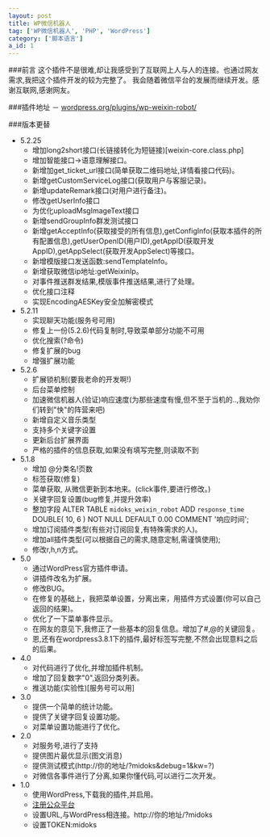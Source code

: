 ```yaml
---
layout: post
title: WP微信机器人
tag: ['WP微信机器人', 'PHP', 'WordPress']
category: ['脚本语言']
a_id: 1
---
```

	
###前言
这个插件不是很难,却让我感受到了互联网上人与人的连接。也通过网友需求,我把这个插件开发的较为完整了。
我会随着微信平台的发展而继续开发。感谢互联网,感谢网友。

###插件地址
－ [wordpress.org/plugins/wp-weixin-robot/](http://wordpress.org/plugins/wp-weixin-robot/)

###版本更替
- 5.2.25
	* 增加long2short接口(长链接转化为短链接)[weixin-core.class.php]
	* 增加智能接口->语意理解接口。
	* 新增加get_ticket_url接口(简单获取二维码地址,详情看接口代码)。
	* 新增getCustomServiceLog接口(获取用户与客服记录)。
	* 新增updateRemark接口(对用户进行备注)。
	* 修改getUserInfo接口
	* 为优化uploadMsgImageText接口
	* 新增sendGroupInfo群发测试接口
	* 新增getAcceptInfo(获取接受的所有信息),getConfigInfo(获取本插件的所有配置信息),getUserOpenID(用户ID),getAppID(获取开发AppID),getAppSelect(获取开发AppSelect)等接口。
	* 新增模版接口发送函数:sendTemplateInfo。
	* 新增获取微信ip地址:getWeixinIp。
	* 对事件推送群发结果,模版事件推送结果,进行了处理。
	* 优化接口注释
	* 实现EncodingAESKey安全加解密模式
- 5.2.11
	* 实现聊天功能(服务号可用)
	* 修复上一份(5.2.6)代码复制时,导致菜单部分功能不可用
	* 优化搜索(?命令)
	* 修复扩展的bug
	* 增强扩展功能
- 5.2.6
	* 扩展锁机制(要我老命的开发啊!)
	* 后台菜单控制
	* 加速微信机器人(验证)响应速度(为那些速度有慢,但不至于当机的..,我劝你们转到"快"的阵营来吧)
	* 新增自定义音乐类型
	* 支持多个关键字设置
	* 更新后台扩展界面
	* 严格的插件的信息获取,如果没有填写完整,则读取不到
- 5.1.8
	* 增加 @分类名!页数
	* 标签获取(修复)
	* 菜单获取, 从微信更新到本地来。(click事件,要进行修改。)
	* 关键字回复设置(bug修复,并提升效率)
	* 整加字段 ALTER TABLE  `midoks_weixin_robot` ADD  `response_time` DOUBLE( 10, 6 ) NOT NULL DEFAULT 0.00 COMMENT  '响应时间';
	* 增加订阅插件类型(有些对订阅回复,有特殊需求的人)。
	* 增加all插件类型(可以根据自己的需求,随意定制,需谨慎使用);
	* 修改r,h,n方式。
- 5.0
	* 通过WordPress官方插件申请。
	* 讲插件改名为扩展。
	* 修改BUG。
	* 在修复的基础上，我把菜单设置，分离出来，用插件方式设置(你可以自己返回的结果)。
	* 优化了一下菜单事件显示。
	* 在网友的意见下,我修正了一些基本的回复信息。增加了#,@的关键回复。
	* 恩,还有在wordpress3.8.1下的插件,最好<?php ?>标签写完整,不然会出现意料之后的后果。
- 4.0
	* 对代码进行了优化,并增加插件机制。
	* 增加了回复数字"0",返回分类列表。
	* 推送功能(实验性)[服务号可以用]
- 3.0
	* 提供一个简单的统计功能。
	* 提供了关键字回复设置功能。
	* 对菜单设置功能进行了优化。
- 2.0
	* 对服务号,进行了支持
	* 提供图片最优显示(图文消息)
	* 提供测试模式(http://你的地址/?midoks&debug=1&kw=?)
	* 对微信各事件进行了分离,如果你懂代码,可以进行二次开发。
- 1.0
	* 使用WordPress,下载我的插件,并启用。
	* [注册公众平台](http://weixin.qq.com)
	* 设置URL,与WordPress相连接。http://你的地址/?midoks
	* 设置TOKEN:midoks